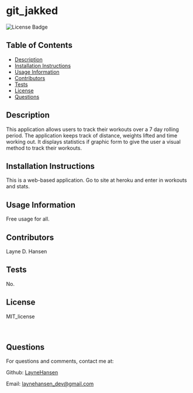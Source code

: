 # git_jakked

![License Badge](https://img.shields.io/badge/License-MIT_license-brightgreen)

## Table of Contents
* [Description](#description)
* [Installation Instructions](#installation)
* [Usage Information](#usage)
* [Contributors](#contributor)
* [Tests](#tests)
* [License](#license)
* [Questions](#questions)

## Description
This application allows users to track their workouts over a 7 day rolling period. The application keeps track of distance, weights lifted and time working out. It displays statistics if graphic form to give the user a visual method to track their workouts.

## Installation Instructions
This is a web-based application. Go to site at heroku and enter in workouts and stats.

## Usage Information
Free usage for all.

## Contributors
Layne D. Hansen

## Tests 
No.

## License
MIT_license
<br><br>
<br>

## Questions

For questions and comments, contact me at:

Github: [LayneHansen](https://github.com/LayneHansen)

Email: laynehansen_dev@gmail.com
    
  